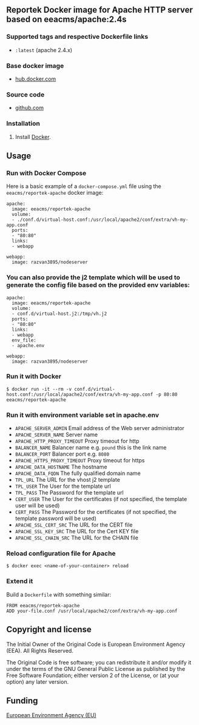 ## Reportek Docker image for Apache HTTP server based on eeacms/apache:2.4s

### Supported tags and respective Dockerfile links

  - `:latest` (apache 2.4.x)

### Base docker image

 - [hub.docker.com](https://registry.hub.docker.com/u/eeacms/reportek-apache)


### Source code

  - [github.com](http://github.com/eea/eea.docker.reportek.apache)


### Installation

1. Install [Docker](https://www.docker.com/).

## Usage


### Run with Docker Compose

Here is a basic example of a `docker-compose.yml` file using the `eeacms/reportek-apache` docker image:

    apache:
      image: eeacms/reportek-apache
      volume:
      - ./conf.d/virtual-host.conf:/usr/local/apache2/conf/extra/vh-my-app.conf
      ports:
      - "80:80"
      links:
      - webapp

    webapp:
      image: razvan3895/nodeserver


### You can also provide the j2 template which will be used to generate the config file based on the provided env variables:

    apache:
      image: eeacms/reportek-apache
      volume:
      - conf.d/virtual-host.j2:/tmp/vh.j2
      ports:
      - "80:80"
      links:
      - webapp
      env_file:
      - apache.env

    webapp:
      image: razvan3895/nodeserver

### Run it with Docker

    $ docker run -it --rm -v conf.d/virtual-host.conf:/usr/local/apache2/conf/extra/vh-my-app.conf -p 80:80 eeacms/reportek-apache


### Run it with environment variable set in apache.env

* `APACHE_SERVER_ADMIN` Email address of the Web server administrator
* `APACHE_SERVER_NAME` Server name
* `APACHE_HTTP_PROXY_TIMEOUT` Proxy timeout for http
* `BALANCER_NAME` Balancer name e.g. `pound` this is the link name
* `BALANCER_PORT` Balancer port e.g. `8080`
* `APACHE_HTTPS_PROXY_TIMEOUT` Proxy timeout for https
* `APACHE_DATA_HOSTNAME` The hostname
* `APACHE_DATA_FQDN` The fully qualified domain name
* `TPL_URL` The URL for the vhost j2 template
* `TPL_USER` The User for the template url
* `TPL_PASS` The Password for the template url
* `CERT_USER` The User for the certificates (if not specified, the template user will be used)
* `CERT_PASS` The Password for the certificates (if not specified, the template password will be used)
* `APACHE_SSL_CERT_SRC` The URL for the CERT file
* `APACHE_SSL_KEY_SRC` The URL for the Cert KEY file
* `APACHE_SSL_CHAIN_SRC` The URL for the CHAIN file

### Reload configuration file for Apache

    $ docker exec <name-of-your-container> reload


### Extend it

Build a `Dockerfile` with something similar:

    FROM eeacms/reportek-apache
    ADD your-file.conf /usr/local/apache2/conf/extra/vh-my-app.conf


## Copyright and license

The Initial Owner of the Original Code is European Environment Agency (EEA).
All Rights Reserved.

The Original Code is free software;
you can redistribute it and/or modify it under the terms of the GNU
General Public License as published by the Free Software Foundation;
either version 2 of the License, or (at your option) any later
version.


## Funding

[European Environment Agency (EU)](http://eea.europa.eu)
